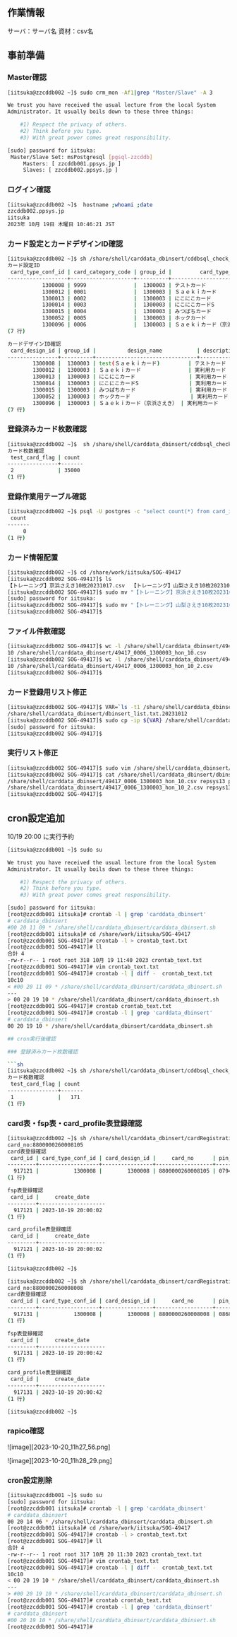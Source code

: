 ## 作業情報
サーバ：サーバ名 
資材：csv名

## 事前準備
### Master確認

```sh
[iitsuka@zzcddb002 ~]$ sudo crm_mon -Af1|grep "Master/Slave" -A 3

We trust you have received the usual lecture from the local System
Administrator. It usually boils down to these three things:

    #1) Respect the privacy of others.
    #2) Think before you type.
    #3) With great power comes great responsibility.

[sudo] password for iitsuka:
 Master/Slave Set: msPostgresql [pgsql-zzcddb]
     Masters: [ zzcddb001.ppsys.jp ]
     Slaves: [ zzcddb002.ppsys.jp ]
```

### ログイン確認

```sh
[iitsuka@zzcddb002 ~]$  hostname ;whoami ;date
zzcddb002.ppsys.jp
iitsuka
2023年 10月 19日 木曜日 10:46:21 JST
```

### カード設定とカードデザインID確認

```sh
[iitsuka@zzcddb002 ~]$ sh /share/shell/carddata_dbinsert/cddbsql_check_card_id-design.sh repsys13 1300003
カード設定ID
 card_type_conf_id | card_category_code | group_id |         card_type_name         |      card_type_print_name
-------------------+--------------------+----------+--------------------------------+--------------------------------
           1300008 | 9999               |  1300003 | テストカード                   | テストカード
           1300012 | 0001               |  1300003 | Ｓａｅｋｉカード               | Ｓａｅｋｉカード
           1300013 | 0002               |  1300003 | にこにこカード                 | にこにこカード
           1300014 | 0003               |  1300003 | にこにこカードS                | にこにこカードS
           1300015 | 0004               |  1300003 | みつばちカード                 | みつばちカード
           1300052 | 0005               |  1300003 | ホックカード                   | ホックカード
           1300096 | 0006               |  1300003 | Ｓａｅｋｉカード（京浜さえき） | Ｓａｅｋｉカード（京浜さえき）
(7 行)

カードデザインID確認
 card_design_id | group_id |          design_name           | description
----------------+----------+--------------------------------+--------------
        1300008 |  1300003 | test(Ｓａｅｋｉカード)         | テストカード
        1300012 |  1300003 | Ｓａｅｋｉカード               | 実利用カード
        1300013 |  1300003 | にこにこカード                 | 実利用カード
        1300014 |  1300003 | にこにこカードS                | 実利用カード
        1300015 |  1300003 | みつばちカード                 | 実利用カード
        1300052 |  1300003 | ホックカード                   | 実利用カード
        1300096 |  1300003 | Ｓａｅｋｉカード（京浜さえき） | 実利用カード
(7 行)
```

### 登録済みカード枚数確認

```sh
[iitsuka@zzcddb002 ~]$  sh /share/shell/carddata_dbinsert/cddbsql_check_card_count.sh repsys13 1300003 1300096
カード枚数確認
 test_card_flag | count
----------------+-------
 2              | 35000
(1 行)
```

### 登録作業用テーブル確認

```sh
[iitsuka@zzcddb002 ~]$ psql -U postgres -c "select count(*) from card_insert_data;" repsys13
 count
-------
     0
(1 行)
```

### カード情報配置

```sh
[iitsuka@zzcddb002 ~]$ cd /share/work/iitsuka/SOG-49417
[iitsuka@zzcddb002 SOG-49417]$ ls
【トレーニング】京浜さえき10枚20231017.csv  【トレーニング】山梨さえき10枚20231017.csv
[iitsuka@zzcddb002 SOG-49417]$ sudo mv "【トレーニング】京浜さえき10枚20231017.csv" /share/shell/carddata_dbinsert/49417_0006_1300003_hon_10.csv
[sudo] password for iitsuka:
[iitsuka@zzcddb002 SOG-49417]$ sudo mv "【トレーニング】山梨さえき10枚20231017.csv" /share/shell/carddata_dbinsert/49417_0006_1300003_hon_10_2.csv
[iitsuka@zzcddb002 SOG-49417]$
```

### ファイル件数確認

```sh
[iitsuka@zzcddb002 SOG-49417]$ wc -l /share/shell/carddata_dbinsert/49417_0006_1300003_hon_10.csv
10 /share/shell/carddata_dbinsert/49417_0006_1300003_hon_10.csv
[iitsuka@zzcddb002 SOG-49417]$ wc -l /share/shell/carddata_dbinsert/49417_0006_1300003_hon_10_2.csv
10 /share/shell/carddata_dbinsert/49417_0006_1300003_hon_10_2.csv
[iitsuka@zzcddb002 SOG-49417]$
```


### カード登録用リスト修正


```sh
[iitsuka@zzcddb002 SOG-49417]$ VAR=`ls -t1 /share/shell/carddata_dbinsert/dbinsert_list.txt.* | head -n 1` && echo ${VAR}
/share/shell/carddata_dbinsert/dbinsert_list.txt.20231012
[iitsuka@zzcddb002 SOG-49417]$ sudo cp -ip ${VAR} /share/shell/carddata_dbinsert/dbinsert_list.txt
[sudo] password for iitsuka:
[iitsuka@zzcddb002 SOG-49417]$
```

### 実行リスト修正

```sh
[iitsuka@zzcddb002 SOG-49417]$ sudo vim /share/shell/carddata_dbinsert/dbinsert_list.txt
[iitsuka@zzcddb002 SOG-49417]$ cat /share/shell/carddata_dbinsert/dbinsert_list.txt
/share/shell/carddata_dbinsert/49417_0006_1300003_hon_10.csv repsys13 postgres 1300096 1300096 2
/share/shell/carddata_dbinsert/49417_0006_1300003_hon_10_2.csv repsys13 postgres 1300096 1300096 2
[iitsuka@zzcddb002 SOG-49417]$
```

## cron設定追加
10/19 20:00 に実行予約

```sh
[iitsuka@zzcddb001 ~]$ sudo su

We trust you have received the usual lecture from the local System
Administrator. It usually boils down to these three things:

    #1) Respect the privacy of others.
    #2) Think before you type.
    #3) With great power comes great responsibility.

[sudo] password for iitsuka:
[root@zzcddb001 iitsuka]# crontab -l | grep 'carddata_dbinsert'
# carddata_dbinsert
#00 20 11 09 * /share/shell/carddata_dbinsert/carddata_dbinsert.sh
[root@zzcddb001 iitsuka]# cd /share/work/iitsuka/SOG-49417
[root@zzcddb001 SOG-49417]# crontab -l > crontab_text.txt
[root@zzcddb001 SOG-49417]# ll
合計 4
-rw-r--r-- 1 root root 318 10月 19 11:40 2023 crontab_text.txt
[root@zzcddb001 SOG-49417]# vim crontab_text.txt
[root@zzcddb001 SOG-49417]# crontab -l | diff -  crontab_text.txt
10c10
< #00 20 11 09 * /share/shell/carddata_dbinsert/carddata_dbinsert.sh
---
> 00 20 19 10 * /share/shell/carddata_dbinsert/carddata_dbinsert.sh
[root@zzcddb001 SOG-49417]# crontab crontab_text.txt
[root@zzcddb001 SOG-49417]# crontab -l | grep 'carddata_dbinsert'
# carddata_dbinsert
00 20 19 10 * /share/shell/carddata_dbinsert/carddata_dbinsert.sh

## cron実行後確認

### 登録済みカード枚数確認

```sh
[iitsuka@zzcddb002 ~]$ sh /share/shell/carddata_dbinsert/cddbsql_check_card_count.sh repsys13 1300003 1300008
カード枚数確認
 test_card_flag | count
----------------+-------
 1              |   171
(1 行)
```

### card表・fsp表・card_profile表登録確認

```sh
[iitsuka@zzcddb002 ~]$ sh /share/shell/carddata_dbinsert/cardRegistrationConfirmation.sh /share/shell/carddata_dbinsert/49417_9999_1300003_test_10.csv repsys13
card_no:8800000260008105
card表登録確認
 card_id | card_type_conf_id | card_design_id |     card_no      | pin_code | test_card_flag |     create_date
---------+-------------------+----------------+------------------+----------+----------------+---------------------
  917121 |           1300008 |        1300008 | 8800000260008105 | 079403   | 1              | 2023-10-19 20:00:01
(1 行)

fsp表登録確認
 card_id |     create_date
---------+---------------------
  917121 | 2023-10-19 20:00:02
(1 行)

card_profile表登録確認
 card_id |     create_date
---------+---------------------
  917121 | 2023-10-19 20:00:02
(1 行)

[iitsuka@zzcddb002 ~]$
```

```sh
[iitsuka@zzcddb002 ~]$ sh /share/shell/carddata_dbinsert/cardRegistrationConfirmation.sh /share/shell/carddata_dbinsert/49417_9999_1300003_test_10_2.csv repsys13
card_no:8800000260008008
card表登録確認
 card_id | card_type_conf_id | card_design_id |     card_no      | pin_code | test_card_flag |     create_date
---------+-------------------+----------------+------------------+----------+----------------+---------------------
  917131 |           1300008 |        1300008 | 8800000260008008 | 086856   | 1              | 2023-10-19 20:00:42
(1 行)

fsp表登録確認
 card_id |     create_date
---------+---------------------
  917131 | 2023-10-19 20:00:42
(1 行)

card_profile表登録確認
 card_id |     create_date
---------+---------------------
  917131 | 2023-10-19 20:00:42
(1 行)

[iitsuka@zzcddb002 ~]$
```

### rapico確認

![image][2023-10-20_11h27_56.png]

![image][2023-10-20_11h28_29.png]

### cron設定削除

```sh
[iitsuka@zzcddb001 ~]$ sudo su
[sudo] password for iitsuka:
[root@zzcddb001 iitsuka]# crontab -l | grep 'carddata_dbinsert'
# carddata_dbinsert
00 20 14 06 * /share/shell/carddata_dbinsert/carddata_dbinsert.sh
[root@zzcddb001 iitsuka]# cd /share/work/iitsuka/SOG-49417
[root@zzcddb001 SOG-49417]# crontab -l > crontab_text.txt
[root@zzcddb001 SOG-49417]# ll
合計 4
-rw-r--r-- 1 root root 317 10月 20 11:30 2023 crontab_text.txt
[root@zzcddb001 SOG-49417]# vim crontab_text.txt
[root@zzcddb001 SOG-49417]# crontab -l | diff -  crontab_text.txt
10c10
< 00 20 19 10 * /share/shell/carddata_dbinsert/carddata_dbinsert.sh
---
> #00 20 19 10 * /share/shell/carddata_dbinsert/carddata_dbinsert.sh
[root@zzcddb001 SOG-49417]# crontab crontab_text.txt
[root@zzcddb001 SOG-49417]# crontab -l | grep 'carddata_dbinsert'
# carddata_dbinsert
#00 20 19 10 * /share/shell/carddata_dbinsert/carddata_dbinsert.sh
[root@zzcddb001 SOG-49417]#
```
> 
